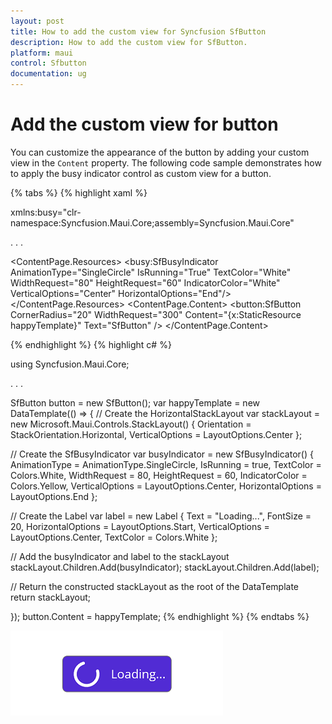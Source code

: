 ```yaml
---
layout: post
title: How to add the custom view for Syncfusion SfButton
description: How to add the custom view for SfButton.
platform: maui
control: Sfbutton
documentation: ug
---
```


# Add the custom view for button

You can customize the appearance of the button by adding your custom view in the `Content` property. The following code sample demonstrates how to apply the busy indicator control as custom view for a button.

{% tabs %}
{% highlight xaml %}

xmlns:busy="clr-namespace:Syncfusion.Maui.Core;assembly=Syncfusion.Maui.Core"

. . .

<ContentPage.Resources>
        <ResourceDictionary>
            <DataTemplate x:Key="happyTemplate">
                <HorizontalStackLayout>
                    <busy:SfBusyIndicator AnimationType="SingleCircle" IsRunning="True" TextColor="White" WidthRequest="80" HeightRequest="60" IndicatorColor="White" VerticalOptions="Center" HorizontalOptions="End"/>
                    <Label Text="Loading..." FontSize="20" HorizontalOptions="Start" VerticalOptions="Center" TextColor="White" />
                </HorizontalStackLayout>
            </DataTemplate>
        </ResourceDictionary>
</ContentPage.Resources>
<ContentPage.Content>
    <button:SfButton  CornerRadius="20"  WidthRequest="300"   Content="{x:StaticResource happyTemplate}" Text="SfButton"   />
</ContentPage.Content>

{% endhighlight %}
{% highlight c# %}

using Syncfusion.Maui.Core;

. . . 

SfButton button = new SfButton();
var happyTemplate = new DataTemplate(() =>
{
// Create the HorizontalStackLayout
var stackLayout = new Microsoft.Maui.Controls.StackLayout()
{
    Orientation = StackOrientation.Horizontal,
    VerticalOptions = LayoutOptions.Center
};

// Create the SfBusyIndicator
var busyIndicator = new SfBusyIndicator()
{
    AnimationType = AnimationType.SingleCircle,
    IsRunning = true,
    TextColor = Colors.White,
    WidthRequest = 80,
    HeightRequest = 60,
    IndicatorColor = Colors.Yellow,
    VerticalOptions = LayoutOptions.Center,
    HorizontalOptions = LayoutOptions.End
};

// Create the Label
var label = new Label
{
    Text = "Loading...",
    FontSize = 20,
    HorizontalOptions = LayoutOptions.Start,
    VerticalOptions = LayoutOptions.Center,
    TextColor = Colors.White
};

// Add the busyIndicator and label to the stackLayout
stackLayout.Children.Add(busyIndicator);
stackLayout.Children.Add(label);

// Return the constructed stackLayout as the root of the DataTemplate
return stackLayout;

});
button.Content = happyTemplate;
{% endhighlight %}
{% endtabs %}

![SfButton with custom view](images/button-content.png)